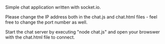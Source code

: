 Simple chat application written with socket.io.

Please change the IP address both in the chat.js and chat.html files - feel free to change the port number as well.

Start the chat server by executing "node chat.js" and open your browswer with the chat.html file to connect.
